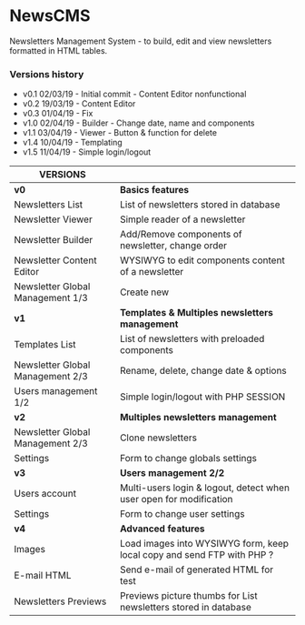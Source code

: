 NewsCMS
=======
Newsletters Management System - to build, edit and view newsletters formatted in HTML tables.

### Versions history
  * v0.1 02/03/19 - Initial commit - Content Editor nonfunctional
  * v0.2 19/03/19 - Content Editor
  * v0.3 01/04/19 - Fix
  * v1.0 02/04/19 - Builder - Change date, name and components
  * v1.1 03/04/19 - Viewer - Button & function for delete
  * v1.4 10/04/19 - Templating
  * v1.5 11/04/19 - Simple login/logout

| VERSIONS                         |                                                                        |
|----------------------------------|------------------------------------------------------------------------|
| **v0**                           | **Basics features**                                                    |
| Newsletters List                 | List of newsletters stored in database                                 |
| Newsletter Viewer                | Simple reader of a newsletter                                          |
| Newsletter Builder               | Add/Remove components of newsletter, change order                      |
| Newsletter Content Editor        | WYSIWYG to edit components content of a newsletter                     |
| Newsletter Global Management 1/3 | Create new                                                             |
| **v1**                           | **Templates & Multiples newsletters management**                       |
| Templates List                   | List of newsletters with preloaded components                          |
| Newsletter Global Management 2/3 | Rename, delete, change date & options                                  |
| Users management 1/2             | Simple login/logout with PHP SESSION                                   |
| **v2**                           | **Multiples newsletters management**                                   |
| Newsletter Global Management 2/3 | Clone newsletters                                                      |
| Settings                         | Form to change globals settings                                        |
| **v3**                           | **Users management 2/2**                                               |
| Users account                    | Multi-users login & logout, detect when user open for modification     |                                  
| Settings                         | Form to change user settings                                           |
| **v4**                           | **Advanced features**                                                  |
| Images                           | Load images into WYSIWYG form, keep local copy and send FTP with PHP ? |
| E-mail HTML                      | Send e-mail of generated HTML for test                                 |
| Newsletters Previews             | Previews picture thumbs for List newsletters stored in database        |
